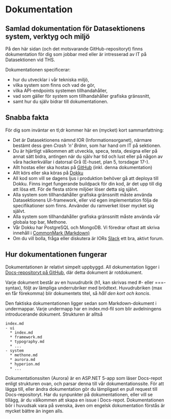 # Dokumentation

## Samlad dokumentation för Datasektionens system, verktyg och miljö
På den här sidan (och det motsvarande GitHub-repositoryt) finns dokumentation för dig som jobbar med eller är intresserad av IT på Datasektionen vid THS.

Dokumentationen specificerar:
* hur du utvecklar i vår tekniska miljö,
* vilka system som finns och vad de gör,
* vilka API-endpoints systemen tillhandahåller,
* vad som gäller för system som tillhandahåller grafiska gränssnitt,
* samt hur du själv bidrar till dokumentationen.

## Snabba fakta
För dig som inväntar en tl;dr kommer här en (mycket) kort sammanfattning:
* Det är Datasektionens nämnd IOR (Informationsorganet), närmare bestämt dess gren *Crash 'n' Bränn*, som har hand om IT på sektionen.
* Du är hjärtligt välkommen att utveckla, speca, testa, designa eller på annat sätt bidra, antingen när du själv har tid och lust eller på någon av våra hackerkvällar i datorsal Grå (E-huset, plan 5, torsdagar 17-).
* Allt hostas eller ska hostas på [GitHub](https://github.com/datasektionen) (inkl. denna dokumentation)
* Allt körs eller ska köras på [Dokku](http://dokku.viewdocs.io/dokku/)
* All kod som vill se dagens ljus i produktion behöver gå att deploya till Dokku. Finns inget fungerande buildpack för din kod, är det upp till dig att lösa ett. För de flesta större miljöer löser detta sig självt.
* Alla system som tillhandahåller grafiska gränssnitt måste använda Datasektionens UI-framework, eller vid egen implementation följa de specifikationer som finns. Använder du ramverket löser mycket sig självt.
* Alla system som tillhandahåller grafiska gränssnitt måste använda vår globala top bar, Methone.
* Vår Dokku har PostgreSQL och MongoDB. Vi föredrar oftast att skriva innehåll i [CommonMark (Markdown)](http://commonmark.org/)
* Om du vill bolla, fråga eller diskutera är IORs [Slack](https://ior.slack.com) ett bra, aktivt forum.

## Hur dokumentationen fungerar
Dokumentationen är relativt simpelt uppbyggd. All dokumentation ligger i [Docs-repositoryt på GitHub](https://github.com/datasektionen/Docs), där detta dokument är rotdokument.

Varje dokument består av en huvudrubrik (h1, kan skrivas med #- eller ===-syntax), följt av lämpliga underrubriker med brödtext. Huvudrubriken (max en får förekomma) blir dokumentets titel, så _håll den kort och koncis_.

Den faktiska dokumentationen ligger sedan som Markdown-dokument i undermappar. Varje undermapp har en index.md-fil som blir avdelningens introducerande dokument. Strukturen är alltså

	index.md
	- ui
	  * index.md
	  * framework.md
	  * typography.md
	  * ...
	- system
	  * methone.md
	  * aurora.md
	  * hyperion.md
	  * ...
 
 Dokumentationssiten (Aurora) är en ASP.NET 5-app som läser Docs-repot enligt strukturen ovan, och parsar denna till vår dokumentationssite. För att lägga till, eller ändra dokumentation gör du lämpligast en pull request till Docs-repositoryt. Har du synpunkter på dokumentationen, eller vill se tillägg, är du välkommen att skapa en issue i Docs-repot. Dokumentationen bör i huvudsak vara på svenska, även om engelsk dokumentation förstås är mycket bättre än ingen alls.